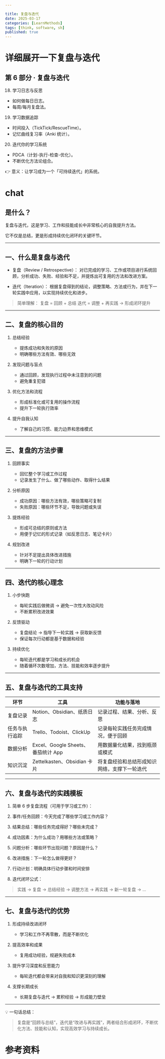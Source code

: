 ```yaml
---

title: 复盘与迭代
date: 2025-03-17
categories: [LearnMethods]
tags: [think, software, sh]
published: true
---
```





# 详细展开一下复盘与迭代

## 第 6 部分 · 复盘与迭代

18. 学习日志与反思

* 如何做每日日志。
* 每周/每月复盘法。

19. 学习数据追踪

* 时间投入（TickTick/RescueTime）。
* 记忆曲线复习率（Anki 统计）。

20. 迭代你的学习系统

* PDCA（计划-执行-检查-优化）。
* 不断优化方法论组合。

👉 意义：让学习成为一个「可持续迭代」的系统。




# chat

## 是什么？

复盘与迭代，这是学习、工作和技能成长中非常核心的自我提升方法。

它不仅是总结，更是形成持续优化闭环的关键环节。

---

## 一、什么是复盘与迭代

* 复盘（Review / Retrospective）：
  对已完成的学习、工作或项目进行系统回顾，分析成功、失败、经验和不足，并提炼出可复用的方法和改进方案。

* 迭代（Iteration）：
  根据复盘得到的结论，调整策略、方法或行为，并在下一轮实践中应用，以实现持续优化和进步。

> 简单理解：
> 复盘 = 回顾 + 总结
> 迭代 = 调整 + 再实践 → 形成闭环提升

---

## 二、复盘的核心目的

1. 总结经验

   * 提炼成功和失败的原因
   * 明确哪些方法有效、哪些无效

2. 发现问题与盲点

   * 通过回顾，发现执行过程中未注意到的问题
   * 避免重复犯错

3. 优化方法和流程

   * 形成标准化或可复用的操作流程
   * 提升下一轮执行效率

4. 提升自我认知

   * 了解自己的习惯、能力边界和思维模式

---

## 三、复盘的方法步骤

1. 回顾事实

   * 回忆整个学习或工作过程
   * 记录发生了什么、做了哪些动作、取得什么结果

2. 分析原因

   * 成功原因：哪些方法有效，哪些策略可复制
   * 失败原因：哪些环节不足，导致问题或失误

3. 提炼经验

   * 形成可总结的原则或方法
   * 用便于记忆的形式记录（如反思日志、笔记卡片）

4. 规划改进

   * 针对不足提出具体改进措施
   * 明确下一轮的行动计划

---

## 四、迭代的核心理念

1. 小步快跑

   * 每轮实践后做微调 → 避免一次性大改动风险
   * 不断累积改进效果

2. 反馈驱动

   * 复盘结论 → 指导下一轮实践 → 获取新反馈
   * 保证每次行动都是基于数据和经验

3. 持续优化

   * 每轮迭代都是学习和成长的机会
   * 随着循环次数增加，方法、技能和效率逐步提升

---

## 五、复盘与迭代的工具支持

| 环节      | 工具                           | 功能与落地                  |
| ------- | ---------------------------- | ---------------------- |
| 复盘记录    | Notion、Obsidian、纸质日志         | 记录过程、结果、分析、反思          |
| 任务与执行追踪 | Trello、Todoist、ClickUp       | 记录每轮实践任务完成情况，便于回顾      |
| 数据分析    | Excel、Google Sheets、番茄统计 App | 用数据量化结果，找到瓶颈或模式        |
| 知识沉淀    | Zettelkasten、Obsidian 卡片     | 将复盘经验和总结形成知识网络，支撑下一轮迭代 |

---

## 六、复盘与迭代的实践模板

1. 简单 6 步复盘流程（可用于学习或工作）：

1. 事件/任务回顾：今天完成了哪些学习或工作内容？
2. 结果总结：哪些任务完成得好？哪些未完成？
3. 成功因素：为什么成功？用哪些方法或策略？
4. 问题分析：哪些环节出现问题？原因是什么？
5. 改进措施：下一轮怎么做得更好？
6. 行动计划：明确具体行动步骤和时间安排

2. 迭代闭环公式：

> 实践 → 复盘 → 总结经验 → 调整方法 → 再实践 → 新一轮复盘 → …

---

## 七、复盘与迭代的优势

1. 形成持续改进闭环

   * 学习和工作不再零散，而是不断优化

2. 提高效率和成果

   * 复用成功经验，规避失败成本

3. 提升学习深度和反思能力

   * 每轮迭代都会带来对自我和知识更深刻的理解

4. 支撑长期成长

   * 长期复盘与迭代 → 累积经验 → 形成能力壁垒

---

💡 一句话总结：

> 复盘是“回顾与总结”，迭代是“改进与再实践”，两者结合形成闭环，不断优化方法、技能和认知，实现高效学习与持续成长。



# 参考资料


